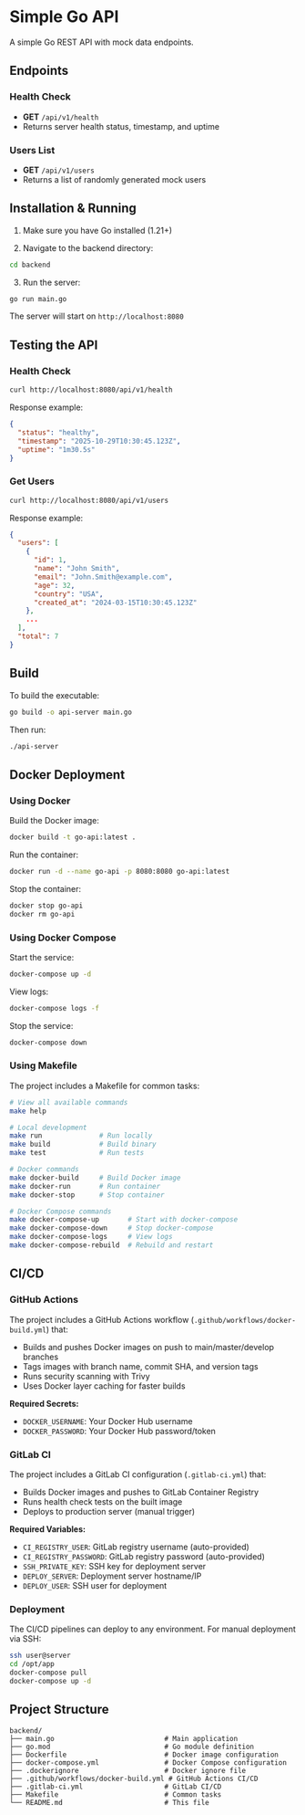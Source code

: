 # Simple Go API

A simple Go REST API with mock data endpoints.

## Endpoints

### Health Check
- **GET** `/api/v1/health`
- Returns server health status, timestamp, and uptime

### Users List
- **GET** `/api/v1/users`
- Returns a list of randomly generated mock users

## Installation & Running

1. Make sure you have Go installed (1.21+)

2. Navigate to the backend directory:
```bash
cd backend
```

3. Run the server:
```bash
go run main.go
```

The server will start on `http://localhost:8080`

## Testing the API

### Health Check
```bash
curl http://localhost:8080/api/v1/health
```

Response example:
```json
{
  "status": "healthy",
  "timestamp": "2025-10-29T10:30:45.123Z",
  "uptime": "1m30.5s"
}
```

### Get Users
```bash
curl http://localhost:8080/api/v1/users
```

Response example:
```json
{
  "users": [
    {
      "id": 1,
      "name": "John Smith",
      "email": "John.Smith@example.com",
      "age": 32,
      "country": "USA",
      "created_at": "2024-03-15T10:30:45.123Z"
    },
    ...
  ],
  "total": 7
}
```

## Build

To build the executable:
```bash
go build -o api-server main.go
```

Then run:
```bash
./api-server
```

## Docker Deployment

### Using Docker

Build the Docker image:
```bash
docker build -t go-api:latest .
```

Run the container:
```bash
docker run -d --name go-api -p 8080:8080 go-api:latest
```

Stop the container:
```bash
docker stop go-api
docker rm go-api
```

### Using Docker Compose

Start the service:
```bash
docker-compose up -d
```

View logs:
```bash
docker-compose logs -f
```

Stop the service:
```bash
docker-compose down
```

### Using Makefile

The project includes a Makefile for common tasks:

```bash
# View all available commands
make help

# Local development
make run              # Run locally
make build            # Build binary
make test             # Run tests

# Docker commands
make docker-build     # Build Docker image
make docker-run       # Run container
make docker-stop      # Stop container

# Docker Compose commands
make docker-compose-up       # Start with docker-compose
make docker-compose-down     # Stop docker-compose
make docker-compose-logs     # View logs
make docker-compose-rebuild  # Rebuild and restart
```

## CI/CD

### GitHub Actions

The project includes a GitHub Actions workflow (`.github/workflows/docker-build.yml`) that:
- Builds and pushes Docker images on push to main/master/develop branches
- Tags images with branch name, commit SHA, and version tags
- Runs security scanning with Trivy
- Uses Docker layer caching for faster builds

**Required Secrets:**
- `DOCKER_USERNAME`: Your Docker Hub username
- `DOCKER_PASSWORD`: Your Docker Hub password/token

### GitLab CI

The project includes a GitLab CI configuration (`.gitlab-ci.yml`) that:
- Builds Docker images and pushes to GitLab Container Registry
- Runs health check tests on the built image
- Deploys to production server (manual trigger)

**Required Variables:**
- `CI_REGISTRY_USER`: GitLab registry username (auto-provided)
- `CI_REGISTRY_PASSWORD`: GitLab registry password (auto-provided)
- `SSH_PRIVATE_KEY`: SSH key for deployment server
- `DEPLOY_SERVER`: Deployment server hostname/IP
- `DEPLOY_USER`: SSH user for deployment

### Deployment

The CI/CD pipelines can deploy to any environment. For manual deployment via SSH:

```bash
ssh user@server
cd /opt/app
docker-compose pull
docker-compose up -d
```

## Project Structure

```
backend/
├── main.go                           # Main application
├── go.mod                            # Go module definition
├── Dockerfile                        # Docker image configuration
├── docker-compose.yml                # Docker Compose configuration
├── .dockerignore                     # Docker ignore file
├── .github/workflows/docker-build.yml # GitHub Actions CI/CD
├── .gitlab-ci.yml                    # GitLab CI/CD
├── Makefile                          # Common tasks
└── README.md                         # This file
```

